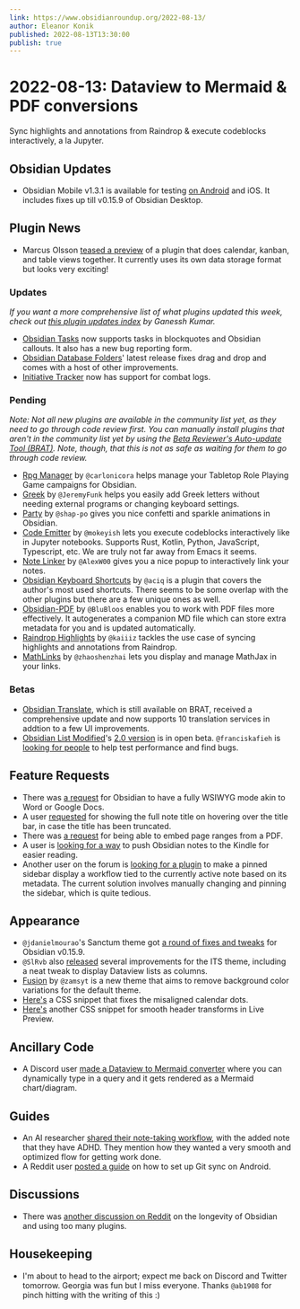 ```yaml
---
link: https://www.obsidianroundup.org/2022-08-13/
author: Eleanor Konik
published: 2022-08-13T13:30:00
publish: true
---
```


# 2022-08-13: Dataview to Mermaid & PDF conversions
Sync highlights and annotations from Raindrop & execute codeblocks interactively, a la Jupyter.

## Obsidian Updates

*   Obsidian Mobile v1.3.1 is available for testing [on Android](https://discord.com/channels/686053708261228577/817515900349448202/1006609288988463144) and iOS. It includes fixes up till v0.15.9 of Obsidian Desktop.

## Plugin News

*   Marcus Olsson [teased a preview](https://discord.com/channels/686053708261228577/840286264964022302/1005826839337521272) of a plugin that does calendar, kanban, and table views together. It currently uses its own data storage format but looks very exciting!

### Updates

_If you want a more comprehensive list of what plugins updated this week, check out [this plugin updates index](https://obsidian-plugin-stats.vercel.app/updates) by Ganessh Kumar._

*   [Obsidian Tasks](https://github.com/obsidian-tasks-group/obsidian-tasks) now supports tasks in blockquotes and Obsidian callouts. It also has a new bug reporting form.
*   [Obsidian Database Folders](https://github.com/RafaelGB/obsidian-db-folder)' latest release fixes drag and drop and comes with a host of other improvements.
*   [Initiative Tracker](https://github.com/valentine195/obsidian-initiative-tracker) now has support for combat logs.

### Pending

_Note: Not all new plugins are available in the community list yet, as they need to go through code review first. You can manually install plugins that aren't in the community list yet by using the [Beta Reviewer's Auto-update Tool (BRAT)](https://github.com/TfTHacker/obsidian43-brat). Note, though, that this is not as safe as waiting for them to go through code review._

*   [Rpg Manager](https://github.com/carlonicora/obsidian-rpg-manager) by `@carlonicora` helps manage your Tabletop Role Playing Game campaigns for Obsidian.
*   [Greek](https://github.com/JeremyFunk/ObsidianGreek) by `@JeremyFunk` helps you easily add Greek letters without needing external programs or changing keyboard settings.
*   [Party](https://github.com/shap-po/obsidian-party) by `@shap-po` gives you nice confetti and sparkle animations in Obsidian.
*   [Code Emitter](https://github.com/mokeyish/obsidian-code-emitter) by `@mokeyish` lets you execute codeblocks interactively like in Jupyter notebooks. Supports Rust, Kotlin, Python, JavaScript, Typescript, etc. We are truly not far away from Emacs it seems.
*   [Note Linker](https://github.com/AlexW00/obsidian-note-linker) by `@AlexW00` gives you a nice popup to interactively link your notes.
*   [Obsidian Keyboard Shortcuts](https://github.com/aciq/obsidian-keyboard-shortcuts) by `@aciq` is a plugin that covers the author's most used shortcuts. There seems to be some overlap with the other plugins but there are a few unique ones as well.
*   [Obsidian-PDF](https://github.com/BluBloos/Obsidian-PDF) by `@BluBloos` enables you to work with PDF files more effectively. It autogenerates a companion MD file which can store extra metadata for you and is updated automatically.
*   [Raindrop Highlights](https://github.com/kaiiiz/obsidian-raindrop-highlights-plugin) by `@kaiiiz` tackles the use case of syncing highlights and annotations from Raindrop.
*   [MathLinks](https://github.com/zhaoshenzhai/obsidian-mathlinks) by `@zhaoshenzhai` lets you display and manage MathJax in your links.

### Betas

*   [Obsidian Translate](https://github.com/Fevol/obsidian-translate/), which is still available on BRAT, received a comprehensive update and now supports 10 translation services in addtion to a few UI improvements.
*   [Obsidian List Modified](https://github.com/franciskafieh/obsidian-list-modified)'s [2.0 version](https://github.com/franciskafieh/obsidian-list-modified/releases/tag/2.0) is in open beta. `@franciskafieh` is [looking for people](https://discord.com/channels/686053708261228577/855181471643861002/1007126058929238086) to help test performance and find bugs.

## Feature Requests

*   There was [a request](https://forum.obsidian.md/t/fully-visual-editor-mode-wysiwyg/41517/5) for Obsidian to have a fully WSIWYG mode akin to Word or Google Docs.
*   A user [requested](https://forum.obsidian.md/t/hovering-over-the-heading-of-a-note-and-a-pop-up-appears-that-shows-the-notes-title/41670) for showing the full note title on hovering over the title bar, in case the title has been truncated.
*   There was [a request](https://forum.obsidian.md/t/embed-pdf-files-with-range-options/41677) for being able to embed page ranges from a PDF.
*   A user is [looking for a way](https://forum.obsidian.md/t/obsidian-notes-kindle-workflow/41748) to push Obsidian notes to the Kindle for easier reading.
*   Another user on the forum is [looking for a plugin](https://forum.obsidian.md/t/linked-pane-based-on-metadata/41741) to make a pinned sidebar display a workflow tied to the currently active note based on its metadata. The current solution involves manually changing and pinning the sidebar, which is quite tedious.

## Appearance

*   `@jdanielmourao`'s Sanctum theme got [a round of fixes and tweaks](https://discord.com/channels/686053708261228577/855181471643861002/1006264635298681012) for Obsidian v0.15.9.
*   `@SlRvb` also [released](https://discord.com/channels/686053708261228577/855181471643861002/1007438472652538018) several improvements for the ITS theme, including a neat tweak to display Dataview lists as columns.
*   [Fusion](https://github.com/zamsyt/obsidian-fusion) by `@zamsyt` is a new theme that aims to remove background color variations for the default theme.
*   [Here's](https://discord.com/channels/686053708261228577/702656734631821413/1003776341843394622) a CSS snippet that fixes the misaligned calendar dots.
*   [Here's](https://discord.com/channels/686053708261228577/702656734631821413/1007048772754350080) another CSS snippet for smooth header transforms in Live Preview.

## Ancillary Code

*   A Discord user [made a Dataview to Mermaid converter](https://discord.com/channels/686053708261228577/840286238928797736/1005354556135321650) where you can dynamically type in a query and it gets rendered as a Mermaid chart/diagram.

## Guides

*   An AI researcher [shared their note-taking workflow](https://discord.com/channels/686053708261228577/722584061087842365/1003653163334778881), with the added note that they have ADHD. They mention how they wanted a very smooth and optimized flow for getting work done.
*   A Reddit user [posted a guide](https://old.reddit.com/r/ObsidianMD/comments/whjm1w/guide_using_git_to_sync_your_obsidian_vault_on/) on how to set up Git sync on Android.

## Discussions

*   There was [another discussion on Reddit](https://old.reddit.com/r/ObsidianMD/comments/wk3t9n/is_it_a_risk_to_rely_too_much_on_plugins/) on the longevity of Obsidian and using too many plugins.

## Housekeeping

*   I'm about to head to the airport; expect me back on Discord and Twitter tomorrow. Georgia was fun but I miss everyone. Thanks `@ab1908` for pinch hitting with the writing of this :)